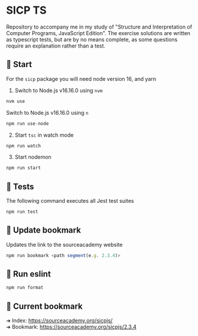 # SICP TS

Repository to accompany me in my study of "Structure and Interpretation of Computer Programs, JavaScript Edition". The exercise solutions are written as typescript tests, but are by no means complete, as some questions require an explanation rather than a test.

## 🚀 Start

For the `sicp` package you will need node version 16, and yarn

1. Switch to Node.js v16.16.0 using `nvm`

```js
nvm use
```

Switch to Node.js v16.16.0 using `n`

```js
npm run use-node
```

2. Start `tsc` in watch mode

```js
npm run watch
```

3. Start nodemon

```js
npm run start
```

## 🧪 Tests

The following command executes all Jest test suites

```js
npm run test
```

## 🔖 Update bookmark

Updates the link to the sourceacademy website

```js
npm run bookmark <path segment(e.g. 2.3.4)>
```

## 🔧 Run eslint

```js
npm run format
```

## 📑 Current bookmark

➜ Index: https://sourceacademy.org/sicpjs/  
➜ Bookmark: https://sourceacademy.org/sicpjs/2.3.4
